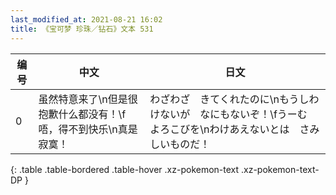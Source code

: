 ```yaml
---
last_modified_at: 2021-08-21 16:02
title: 《宝可梦 珍珠／钻石》文本 531
---
```

| 编号 | 中文 | 日文 |
| ---- | ---- | ---- |
| 0 | 虽然特意来了\n但是很抱歉什么都没有！\f唔，得不到快乐\n真是寂寞！ | わざわざ　きてくれたのに\nもうしわけないが　なにもないぞ！\fうーむ　よろこびを\nわけあえないとは　さみしいものだ！ |
{: .table .table-bordered .table-hover .xz-pokemon-text .xz-pokemon-text-DP }